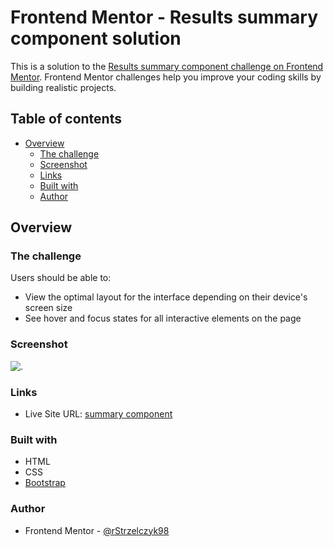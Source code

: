 # Frontend Mentor - Results summary component solution

This is a solution to the [Results summary component challenge on Frontend Mentor](https://www.frontendmentor.io/challenges/results-summary-component-CE_K6s0maV). Frontend Mentor challenges help you improve your coding skills by building realistic projects.

## Table of contents

- [Overview](#overview)
  - [The challenge](#the-challenge)
  - [Screenshot](#screenshot)
  - [Links](#links)
  - [Built with](#built-with)
  - [Author](#author)

## Overview

### The challenge

Users should be able to:

- View the optimal layout for the interface depending on their device's screen size
- See hover and focus states for all interactive elements on the page

### Screenshot

![.]()

### Links

- Live Site URL: [summary component]()

### Built with

- HTML
- CSS
- [Bootstrap](https://getbootstrap.com/)

### Author

- Frontend Mentor - [@rStrzelczyk98](https://www.frontendmentor.io/profile/rStrzelczyk98)
